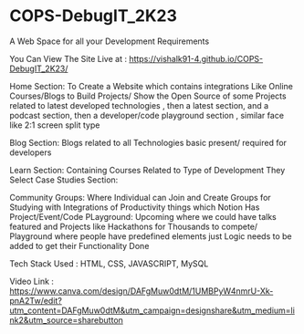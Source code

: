 # COPS-DebugIT_2K23
A Web Space for all your Development Requirements

You Can View The Site Live at : https://vishalk91-4.github.io/COPS-DebugIT_2K23/

Home Section:
To Create a Website which contains integrations Like Online Courses/Blogs to Build Projects/ Show the Open Source of some Projects related to latest developed technologies , then a latest section, and a podcast section, then a developer/code playground section , similar face like 2:1 screen split type

Blog Section:
Blogs related to all Technologies basic present/ required for developers

Learn Section:
Containing Courses Related to Type of Development They Select
Case Studies Section:

Community Groups:
Where Individual can Join and Create Groups for Studying with Integrations of Productivity things which Notion Has
Project/Event/Code PLayground:
Upcoming where we could have talks featured and Projects like Hackathons for Thousands to compete/ Playground where people have predefined elements just Logic needs to be added to get their Functionality Done

Tech Stack Used :
HTML, CSS, JAVASCRIPT, MySQL

Video Link :
https://www.canva.com/design/DAFgMuw0dtM/1UMBPyW4nmrU-Xk-pnA2Tw/edit?utm_content=DAFgMuw0dtM&utm_campaign=designshare&utm_medium=link2&utm_source=sharebutton

